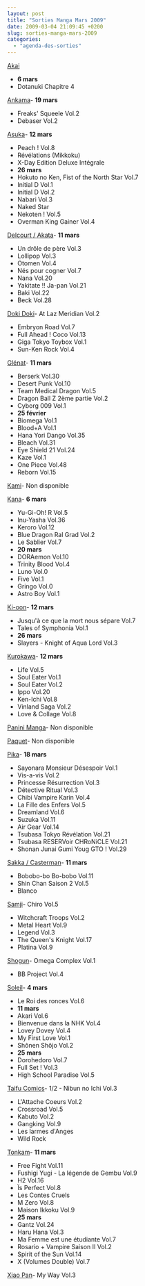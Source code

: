 ```yaml
---
layout: post
title: "Sorties Manga Mars 2009"
date: 2009-03-04 21:09:45 +0200
slug: sorties-manga-mars-2009
categories:
  - "agenda-des-sorties"
---
```


[Akai](http://www.editions-akai.fr)

- **6 mars**
- Dotanuki Chapitre 4
 
[Ankama](http://www.ankama-editions.com)- **19 mars**
- Freaks' Squeele Vol.2
- Debaser Vol.2
 
[Asuka](http://www.asuka.fr/)- **12 mars**
- Peach ! Vol.8
- Révélations (Mikkoku)
- X-Day Edition Deluxe Intégrale
- **26 mars**
- Hokuto no Ken, Fist of the North Star Vol.7
- Initial D Vol.1
- Initial D Vol.2
- Nabari Vol.3
- Naked Star
- Nekoten ! Vol.5
- Overman King Gainer Vol.4
 
[Delcourt / Akata](http://www.akata.fr)- **11 mars**
- Un drôle de père Vol.3
- Lollipop Vol.3
- Otomen Vol.4
- Nés pour cogner Vol.7
- Nana Vol.20
- Yakitate !! Ja-pan Vol.21
- Baki Vol.22
- Beck Vol.28
 
[Doki Doki](http://www.doki-doki.fr)- At Laz Meridian Vol.2
- Embryon Road Vol.7
- Full Ahead ! Coco Vol.13
- Giga Tokyo Toybox Vol.1
- Sun-Ken Rock Vol.4
 
[Glénat](http://www.glenatmanga.com)- **11 mars**
- Berserk Vol.30
- Desert Punk Vol.10
- Team Medical Dragon Vol.5
- Dragon Ball Z 2ème partie Vol.2
- Cyborg 009 Vol.1
- **25 février**
- Biomega Vol.1
- Blood+A Vol.1
- Hana Yori Dango Vol.35
- Bleach Vol.31
- Eye Shield 21 Vol.24
- Kaze Vol.1
- One Piece Vol.48
- Reborn Vol.15
 
[Kami](http://www.mangakami.com/)- Non disponible
 
[Kana](http://www.mangakana.com)- **6 mars**
- Yu-Gi-Oh! R Vol.5
- Inu-Yasha Vol.36
- Keroro Vol.12
- Blue Dragon Ral Grad Vol.2
- Le Sablier Vol.7
- **20 mars**
- DORAemon Vol.10
- Trinity Blood Vol.4
- Luno Vol.0
- Five Vol.1
- Gringo Vol.0
- Astro Boy Vol.1
 
[Ki-oon](http://www.ki-oon.com/)- **12 mars**
- Jusqu'à ce que la mort nous sépare Vol.7
- Tales of Symphonia Vol.1
- **26 mars**
- Slayers - Knight of Aqua Lord Vol.3
 
[Kurokawa](http://www.kurokawa.fr/)- **12 mars**
- Life Vol.5
- Soul Eater Vol.1
- Soul Eater Vol.2
- Ippo Vol.20
- Ken-Ichi Vol.8
- Vinland Saga Vol.2
- Love & Collage Vol.8
 
[Panini Manga](http://www.paninicomicsfrance.com/)- Non disponible
 
[Paquet](http://www.paquet.li/)- Non disponible
 
[Pika](http://www.pika.fr/)- **18 mars**
- Sayonara Monsieur Désespoir Vol.1
- Vis-a-vis Vol.2
- Princesse Résurrection Vol.3
- Détective Ritual Vol.3
- Chibi Vampire Karin Vol.4
- La Fille des Enfers Vol.5
- Dreamland Vol.6
- Suzuka Vol.11
- Air Gear Vol.14
- Tsubasa Tokyo Révélation Vol.21
- Tsubasa RESERVoir CHRoNiCLE Vol.21
- Shonan Junai Gumi Youg GTO ! Vol.29
 
[Sakka / Casterman](http://www.sakka.info/)- **11 mars**
- Bobobo-bo Bo-bobo Vol.11
- Shin Chan Saison 2 Vol.5
- Blanco
 
[Samji](http://www.samji.fr)- Chiro Vol.5
- Witchcraft Troops Vol.2
- Metal Heart Vol.9
- Legend Vol.3
- The Queen's Knight Vol.17
- Platina Vol.9
 
[Shogun](http://www.shoguncity.com/)- Omega Complex Vol.1
- BB Project Vol.4
 
[Soleil](http://www.soleilmanga.com/)- **4 mars**
- Le Roi des ronces Vol.6
- **11 mars**
- Akari Vol.6
- Bienvenue dans la NHK Vol.4
- Lovey Dovey Vol.4
- My First Love Vol.1
- Shônen Shôjo Vol.2
- **25 mars**
- Dorohedoro Vol.7
- Full Set ! Vol.3
- High School Paradise Vol.5
 
[Taifu Comics](http://taifu-comics.com)- 1/2 - Nibun no Ichi Vol.3
- L'Attache Coeurs Vol.2
- Crossroad Vol.5
- Kabuto Vol.2
- Gangking Vol.9
- Les larmes d'Anges
- Wild Rock
 
[Tonkam](http://www.editions-tonkam.fr/)- **11 mars**
- Free Fight Vol.11
- Fushigi Yugi - La légende de Gembu Vol.9
- H2 Vol.16
- Ïs Perfect Vol.8
- Les Contes Cruels
- M Zero Vol.8
- Maison Ikkoku Vol.9
- **25 mars**
- Gantz Vol.24
- Haru Hana Vol.3
- Ma Femme est une étudiante Vol.7
- Rosario + Vampire Saison II Vol.2
- Spirit of the Sun Vol.14
- X (Volumes Double) Vol.7
 
[Xiao Pan](http://www.xiaopan.com/)- My Way Vol.3